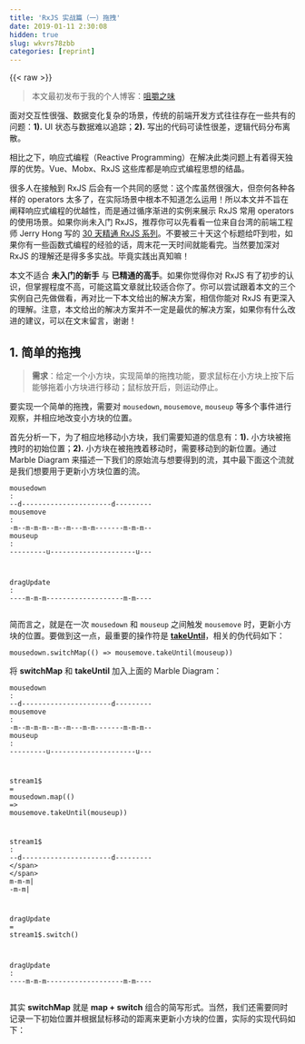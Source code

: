 ```yaml
---
title: 'RxJS 实战篇（一）拖拽' 
date: 2019-01-11 2:30:08
hidden: true
slug: wkvrs78zbb
categories: [reprint]
---
```


{{< raw >}}

                    
<blockquote><p>本文最初发布于我的个人博客：<a href="http://jerryzou.com/posts/vscode-debug-guide/" rel="nofollow noreferrer" target="_blank">咀嚼之味</a></p></blockquote>
<p>面对交互性很强、数据变化复杂的场景，传统的前端开发方式往往存在一些共有的问题：<strong>1).</strong> UI 状态与数据难以追踪；<strong>2).</strong> 写出的代码可读性很差，逻辑代码分布离散。</p>
<p>相比之下，响应式编程（Reactive Programming）在解决此类问题上有着得天独厚的优势。Vue、Mobx、RxJS 这些库都是响应式编程思想的结晶。</p>
<p>很多人在接触到 RxJS 后会有一个共同的感觉：这个库虽然很强大，但奈何各种各样的 operators 太多了，在实际场景中根本不知道怎么运用！所以本文并不旨在阐释响应式编程的优越性，而是通过循序渐进的实例来展示 RxJS 常用 operators 的使用场景。如果你尚未入门 RxJS，推荐你可以先看看一位来自台湾的前端工程师 Jerry Hong 写的 <a href="http://ithelp.ithome.com.tw/articles/10186103" rel="nofollow noreferrer" target="_blank">30 天精通 RxJS 系列</a>。不要被三十天这个标题给吓到啦，如果你有一些函数式编程的经验的话，周末花一天时间就能看完。当然要加深对 RxJS 的理解还是得多多实战。毕竟实践出真知嘛！</p>
<p>本文不适合 <strong>未入门的新手</strong> 与 <strong>已精通的高手</strong>。如果你觉得你对 RxJS 有了初步的认识，但掌握程度不高，可能这篇文章就比较适合你了。你可以尝试跟着本文的三个实例自己先做做看，再对比一下本文给出的解决方案，相信你能对 RxJS 有更深入的理解。注意，本文给出的解决方案并不一定是最优的解决方案，如果你有什么改进的建议，可以在文末留言，谢谢！</p>
<h2 id="articleHeader0">1. 简单的拖拽</h2>
<blockquote><p><strong>需求</strong>：给定一个小方块，实现简单的拖拽功能，要求鼠标在小方块上按下后能够拖着小方块进行移动；鼠标放开后，则运动停止。</p></blockquote>
<p>要实现一个简单的拖拽，需要对 <code>mousedown</code>, <code>mousemove</code>, <code>mouseup</code> 等多个事件进行观察，并相应地改变小方块的位置。</p>
<p>首先分析一下，为了相应地移动小方块，我们需要知道的信息有：<strong>1).</strong> 小方块被拖拽时的初始位置；<strong>2).</strong> 小方块在被拖拽着移动时，需要移动到的新位置。通过 Marble Diagram 来描述一下我们的原始流与想要得到的流，其中最下面这个流就是我们想要用于更新小方块位置的流。</p>
<div class="widget-codetool" style="display:none;">
      <div class="widget-codetool--inner">
      <span class="selectCode code-tool" data-toggle="tooltip" data-placement="top" title="" data-original-title="全选"></span>
      <span type="button" class="copyCode code-tool" data-toggle="tooltip" data-placement="top" data-clipboard-text="mousedown   : --d----------------------d---------
mousemove   : -m--m-m-m--m--m---m-m-------m-m-m--
mouseup     : ---------u---------------------u---

dragUpdate  : ----m-m-m-------------------m-m----" title="" data-original-title="复制"></span>
      <span type="button" class="saveToNote code-tool" data-toggle="tooltip" data-placement="top" title="" data-original-title="放进笔记"></span>
      </div>
      </div><pre class="hljs brainfuck"><code><span class="hljs-comment">mousedown</span>   <span class="hljs-comment">:</span> <span class="hljs-literal">-</span><span class="hljs-literal">-</span><span class="hljs-comment">d</span><span class="hljs-literal">-</span><span class="hljs-literal">-</span><span class="hljs-literal">-</span><span class="hljs-literal">-</span><span class="hljs-literal">-</span><span class="hljs-literal">-</span><span class="hljs-literal">-</span><span class="hljs-literal">-</span><span class="hljs-literal">-</span><span class="hljs-literal">-</span><span class="hljs-literal">-</span><span class="hljs-literal">-</span><span class="hljs-literal">-</span><span class="hljs-literal">-</span><span class="hljs-literal">-</span><span class="hljs-literal">-</span><span class="hljs-literal">-</span><span class="hljs-literal">-</span><span class="hljs-literal">-</span><span class="hljs-literal">-</span><span class="hljs-literal">-</span><span class="hljs-literal">-</span><span class="hljs-comment">d</span><span class="hljs-literal">-</span><span class="hljs-literal">-</span><span class="hljs-literal">-</span><span class="hljs-literal">-</span><span class="hljs-literal">-</span><span class="hljs-literal">-</span><span class="hljs-literal">-</span><span class="hljs-literal">-</span><span class="hljs-literal">-</span>
<span class="hljs-comment">mousemove</span>   <span class="hljs-comment">:</span> <span class="hljs-literal">-</span><span class="hljs-comment">m</span><span class="hljs-literal">-</span><span class="hljs-literal">-</span><span class="hljs-comment">m</span><span class="hljs-literal">-</span><span class="hljs-comment">m</span><span class="hljs-literal">-</span><span class="hljs-comment">m</span><span class="hljs-literal">-</span><span class="hljs-literal">-</span><span class="hljs-comment">m</span><span class="hljs-literal">-</span><span class="hljs-literal">-</span><span class="hljs-comment">m</span><span class="hljs-literal">-</span><span class="hljs-literal">-</span><span class="hljs-literal">-</span><span class="hljs-comment">m</span><span class="hljs-literal">-</span><span class="hljs-comment">m</span><span class="hljs-literal">-</span><span class="hljs-literal">-</span><span class="hljs-literal">-</span><span class="hljs-literal">-</span><span class="hljs-literal">-</span><span class="hljs-literal">-</span><span class="hljs-literal">-</span><span class="hljs-comment">m</span><span class="hljs-literal">-</span><span class="hljs-comment">m</span><span class="hljs-literal">-</span><span class="hljs-comment">m</span><span class="hljs-literal">-</span><span class="hljs-literal">-</span>
<span class="hljs-comment">mouseup</span>     <span class="hljs-comment">:</span> <span class="hljs-literal">-</span><span class="hljs-literal">-</span><span class="hljs-literal">-</span><span class="hljs-literal">-</span><span class="hljs-literal">-</span><span class="hljs-literal">-</span><span class="hljs-literal">-</span><span class="hljs-literal">-</span><span class="hljs-literal">-</span><span class="hljs-comment">u</span><span class="hljs-literal">-</span><span class="hljs-literal">-</span><span class="hljs-literal">-</span><span class="hljs-literal">-</span><span class="hljs-literal">-</span><span class="hljs-literal">-</span><span class="hljs-literal">-</span><span class="hljs-literal">-</span><span class="hljs-literal">-</span><span class="hljs-literal">-</span><span class="hljs-literal">-</span><span class="hljs-literal">-</span><span class="hljs-literal">-</span><span class="hljs-literal">-</span><span class="hljs-literal">-</span><span class="hljs-literal">-</span><span class="hljs-literal">-</span><span class="hljs-literal">-</span><span class="hljs-literal">-</span><span class="hljs-literal">-</span><span class="hljs-literal">-</span><span class="hljs-comment">u</span><span class="hljs-literal">-</span><span class="hljs-literal">-</span><span class="hljs-literal">-</span>

<span class="hljs-comment">dragUpdate</span>  <span class="hljs-comment">:</span> <span class="hljs-literal">-</span><span class="hljs-literal">-</span><span class="hljs-literal">-</span><span class="hljs-literal">-</span><span class="hljs-comment">m</span><span class="hljs-literal">-</span><span class="hljs-comment">m</span><span class="hljs-literal">-</span><span class="hljs-comment">m</span><span class="hljs-literal">-</span><span class="hljs-literal">-</span><span class="hljs-literal">-</span><span class="hljs-literal">-</span><span class="hljs-literal">-</span><span class="hljs-literal">-</span><span class="hljs-literal">-</span><span class="hljs-literal">-</span><span class="hljs-literal">-</span><span class="hljs-literal">-</span><span class="hljs-literal">-</span><span class="hljs-literal">-</span><span class="hljs-literal">-</span><span class="hljs-literal">-</span><span class="hljs-literal">-</span><span class="hljs-literal">-</span><span class="hljs-literal">-</span><span class="hljs-literal">-</span><span class="hljs-literal">-</span><span class="hljs-comment">m</span><span class="hljs-literal">-</span><span class="hljs-comment">m</span><span class="hljs-literal">-</span><span class="hljs-literal">-</span><span class="hljs-literal">-</span><span class="hljs-literal">-</span></code></pre>
<p>简而言之，就是在一次 <code>mousedown</code> 和 <code>mouseup</code> 之间触发 <code>mousemove</code> 时，更新小方块的位置。要做到这一点，最重要的操作符是 <a href="http://reactivex.io/rxjs/class/es6/Observable.js~Observable.html#instance-method-takeUntil" rel="nofollow noreferrer" target="_blank"><strong>takeUntil</strong></a>，相关的伪代码如下：</p>
<div class="widget-codetool" style="display:none;">
      <div class="widget-codetool--inner">
      <span class="selectCode code-tool" data-toggle="tooltip" data-placement="top" title="" data-original-title="全选"></span>
      <span type="button" class="copyCode code-tool" data-toggle="tooltip" data-placement="top" data-clipboard-text="mousedown.switchMap(() => mousemove.takeUntil(mouseup))" title="" data-original-title="复制"></span>
      <span type="button" class="saveToNote code-tool" data-toggle="tooltip" data-placement="top" title="" data-original-title="放进笔记"></span>
      </div>
      </div><pre class="javascript hljs"><code class="javascript" style="word-break: break-word; white-space: initial;">mousedown.switchMap(<span class="hljs-function"><span class="hljs-params">()</span> =&gt;</span> mousemove.takeUntil(mouseup))</code></pre>
<p>将 <strong>switchMap</strong> 和 <strong>takeUntil</strong> 加入上面的 Marble Diagram：</p>
<div class="widget-codetool" style="display:none;">
      <div class="widget-codetool--inner">
      <span class="selectCode code-tool" data-toggle="tooltip" data-placement="top" title="" data-original-title="全选"></span>
      <span type="button" class="copyCode code-tool" data-toggle="tooltip" data-placement="top" data-clipboard-text="mousedown  : --d----------------------d---------
mousemove  : -m--m-m-m--m--m---m-m-------m-m-m--
mouseup    : ---------u---------------------u---
     
   stream1$ = mousedown.map(() => mousemove.takeUntil(mouseup))

stream1$   : --d----------------------d---------
                \                      \
                 m-m-m|                 -m-m|
   
   dragUpdate = stream1$.switch()

dragUpdate : ----m-m-m-------------------m-m----" title="" data-original-title="复制"></span>
      <span type="button" class="saveToNote code-tool" data-toggle="tooltip" data-placement="top" title="" data-original-title="放进笔记"></span>
      </div>
      </div><pre class="hljs brainfuck"><code><span class="hljs-comment">mousedown</span>  <span class="hljs-comment">:</span> <span class="hljs-literal">-</span><span class="hljs-literal">-</span><span class="hljs-comment">d</span><span class="hljs-literal">-</span><span class="hljs-literal">-</span><span class="hljs-literal">-</span><span class="hljs-literal">-</span><span class="hljs-literal">-</span><span class="hljs-literal">-</span><span class="hljs-literal">-</span><span class="hljs-literal">-</span><span class="hljs-literal">-</span><span class="hljs-literal">-</span><span class="hljs-literal">-</span><span class="hljs-literal">-</span><span class="hljs-literal">-</span><span class="hljs-literal">-</span><span class="hljs-literal">-</span><span class="hljs-literal">-</span><span class="hljs-literal">-</span><span class="hljs-literal">-</span><span class="hljs-literal">-</span><span class="hljs-literal">-</span><span class="hljs-literal">-</span><span class="hljs-literal">-</span><span class="hljs-comment">d</span><span class="hljs-literal">-</span><span class="hljs-literal">-</span><span class="hljs-literal">-</span><span class="hljs-literal">-</span><span class="hljs-literal">-</span><span class="hljs-literal">-</span><span class="hljs-literal">-</span><span class="hljs-literal">-</span><span class="hljs-literal">-</span>
<span class="hljs-comment">mousemove</span>  <span class="hljs-comment">:</span> <span class="hljs-literal">-</span><span class="hljs-comment">m</span><span class="hljs-literal">-</span><span class="hljs-literal">-</span><span class="hljs-comment">m</span><span class="hljs-literal">-</span><span class="hljs-comment">m</span><span class="hljs-literal">-</span><span class="hljs-comment">m</span><span class="hljs-literal">-</span><span class="hljs-literal">-</span><span class="hljs-comment">m</span><span class="hljs-literal">-</span><span class="hljs-literal">-</span><span class="hljs-comment">m</span><span class="hljs-literal">-</span><span class="hljs-literal">-</span><span class="hljs-literal">-</span><span class="hljs-comment">m</span><span class="hljs-literal">-</span><span class="hljs-comment">m</span><span class="hljs-literal">-</span><span class="hljs-literal">-</span><span class="hljs-literal">-</span><span class="hljs-literal">-</span><span class="hljs-literal">-</span><span class="hljs-literal">-</span><span class="hljs-literal">-</span><span class="hljs-comment">m</span><span class="hljs-literal">-</span><span class="hljs-comment">m</span><span class="hljs-literal">-</span><span class="hljs-comment">m</span><span class="hljs-literal">-</span><span class="hljs-literal">-</span>
<span class="hljs-comment">mouseup</span>    <span class="hljs-comment">:</span> <span class="hljs-literal">-</span><span class="hljs-literal">-</span><span class="hljs-literal">-</span><span class="hljs-literal">-</span><span class="hljs-literal">-</span><span class="hljs-literal">-</span><span class="hljs-literal">-</span><span class="hljs-literal">-</span><span class="hljs-literal">-</span><span class="hljs-comment">u</span><span class="hljs-literal">-</span><span class="hljs-literal">-</span><span class="hljs-literal">-</span><span class="hljs-literal">-</span><span class="hljs-literal">-</span><span class="hljs-literal">-</span><span class="hljs-literal">-</span><span class="hljs-literal">-</span><span class="hljs-literal">-</span><span class="hljs-literal">-</span><span class="hljs-literal">-</span><span class="hljs-literal">-</span><span class="hljs-literal">-</span><span class="hljs-literal">-</span><span class="hljs-literal">-</span><span class="hljs-literal">-</span><span class="hljs-literal">-</span><span class="hljs-literal">-</span><span class="hljs-literal">-</span><span class="hljs-literal">-</span><span class="hljs-literal">-</span><span class="hljs-comment">u</span><span class="hljs-literal">-</span><span class="hljs-literal">-</span><span class="hljs-literal">-</span>
     
   <span class="hljs-comment">stream1$</span> <span class="hljs-comment">=</span> <span class="hljs-comment">mousedown</span><span class="hljs-string">.</span><span class="hljs-comment">map(()</span> <span class="hljs-comment">=</span>&gt; <span class="hljs-comment">mousemove</span><span class="hljs-string">.</span><span class="hljs-comment">takeUntil(mouseup))</span>

<span class="hljs-comment">stream1$</span>   <span class="hljs-comment">:</span> <span class="hljs-literal">-</span><span class="hljs-literal">-</span><span class="hljs-comment">d</span><span class="hljs-literal">-</span><span class="hljs-literal">-</span><span class="hljs-literal">-</span><span class="hljs-literal">-</span><span class="hljs-literal">-</span><span class="hljs-literal">-</span><span class="hljs-literal">-</span><span class="hljs-literal">-</span><span class="hljs-literal">-</span><span class="hljs-literal">-</span><span class="hljs-literal">-</span><span class="hljs-literal">-</span><span class="hljs-literal">-</span><span class="hljs-literal">-</span><span class="hljs-literal">-</span><span class="hljs-literal">-</span><span class="hljs-literal">-</span><span class="hljs-literal">-</span><span class="hljs-literal">-</span><span class="hljs-literal">-</span><span class="hljs-literal">-</span><span class="hljs-literal">-</span><span class="hljs-comment">d</span><span class="hljs-literal">-</span><span class="hljs-literal">-</span><span class="hljs-literal">-</span><span class="hljs-literal">-</span><span class="hljs-literal">-</span><span class="hljs-literal">-</span><span class="hljs-literal">-</span><span class="hljs-literal">-</span><span class="hljs-literal">-</span>
                <span class="hljs-comment">\</span>                      <span class="hljs-comment">\</span>
                 <span class="hljs-comment">m</span><span class="hljs-literal">-</span><span class="hljs-comment">m</span><span class="hljs-literal">-</span><span class="hljs-comment">m|</span>                 <span class="hljs-literal">-</span><span class="hljs-comment">m</span><span class="hljs-literal">-</span><span class="hljs-comment">m|</span>
   
   <span class="hljs-comment">dragUpdate</span> <span class="hljs-comment">=</span> <span class="hljs-comment">stream1$</span><span class="hljs-string">.</span><span class="hljs-comment">switch()</span>

<span class="hljs-comment">dragUpdate</span> <span class="hljs-comment">:</span> <span class="hljs-literal">-</span><span class="hljs-literal">-</span><span class="hljs-literal">-</span><span class="hljs-literal">-</span><span class="hljs-comment">m</span><span class="hljs-literal">-</span><span class="hljs-comment">m</span><span class="hljs-literal">-</span><span class="hljs-comment">m</span><span class="hljs-literal">-</span><span class="hljs-literal">-</span><span class="hljs-literal">-</span><span class="hljs-literal">-</span><span class="hljs-literal">-</span><span class="hljs-literal">-</span><span class="hljs-literal">-</span><span class="hljs-literal">-</span><span class="hljs-literal">-</span><span class="hljs-literal">-</span><span class="hljs-literal">-</span><span class="hljs-literal">-</span><span class="hljs-literal">-</span><span class="hljs-literal">-</span><span class="hljs-literal">-</span><span class="hljs-literal">-</span><span class="hljs-literal">-</span><span class="hljs-literal">-</span><span class="hljs-literal">-</span><span class="hljs-comment">m</span><span class="hljs-literal">-</span><span class="hljs-comment">m</span><span class="hljs-literal">-</span><span class="hljs-literal">-</span><span class="hljs-literal">-</span><span class="hljs-literal">-</span></code></pre>
<p>其实 <strong>switchMap</strong> 就是 <strong>map + switch</strong> 组合的简写形式。当然，我们还需要同时记录一下初始位置并根据鼠标移动的距离来更新小方块的位置，实际的实现代码如下：</p>
<div class="widget-codetool" style="display:none;">
      <div class="widget-codetool--inner">
      <span class="selectCode code-tool" data-toggle="tooltip" data-placement="top" title="" data-original-title="全选"></span>
      <span type="button" class="copyCode code-tool" data-toggle="tooltip" data-placement="top" data-clipboard-text="const box = document.getElementById('box')
const mouseDown$ = Rx.Observable.fromEvent(box, 'mousedown')
const mouseMove$ = Rx.Observable.fromEvent(document, 'mousemove')
const mouseUp$ = Rx.Observable.fromEvent(document, 'mouseup')

mouseDown$.map((event) => ({
  pos: getTranslate(box),
  event,
}))
.switchMap((initialState) => {
  const initialPos = initialState.pos
  const { clientX, clientY } = initialState.event
  return mouseMove$.map((moveEvent) => ({
    x: moveEvent.clientX - clientX + initialPos.x,
    y: moveEvent.clientY - clientY + initialPos.y,
  }))
  .takeUntil(mouseUp$)
})
.subscribe((pos) => {
  setTranslate(box, pos)
})" title="" data-original-title="复制"></span>
      <span type="button" class="saveToNote code-tool" data-toggle="tooltip" data-placement="top" title="" data-original-title="放进笔记"></span>
      </div>
      </div><pre class="javascript hljs"><code class="javascript"><span class="hljs-keyword">const</span> box = <span class="hljs-built_in">document</span>.getElementById(<span class="hljs-string">'box'</span>)
<span class="hljs-keyword">const</span> mouseDown$ = Rx.Observable.fromEvent(box, <span class="hljs-string">'mousedown'</span>)
<span class="hljs-keyword">const</span> mouseMove$ = Rx.Observable.fromEvent(<span class="hljs-built_in">document</span>, <span class="hljs-string">'mousemove'</span>)
<span class="hljs-keyword">const</span> mouseUp$ = Rx.Observable.fromEvent(<span class="hljs-built_in">document</span>, <span class="hljs-string">'mouseup'</span>)

mouseDown$.map(<span class="hljs-function">(<span class="hljs-params">event</span>) =&gt;</span> ({
  <span class="hljs-attr">pos</span>: getTranslate(box),
  event,
}))
.switchMap(<span class="hljs-function">(<span class="hljs-params">initialState</span>) =&gt;</span> {
  <span class="hljs-keyword">const</span> initialPos = initialState.pos
  <span class="hljs-keyword">const</span> { clientX, clientY } = initialState.event
  <span class="hljs-keyword">return</span> mouseMove$.map(<span class="hljs-function">(<span class="hljs-params">moveEvent</span>) =&gt;</span> ({
    <span class="hljs-attr">x</span>: moveEvent.clientX - clientX + initialPos.x,
    <span class="hljs-attr">y</span>: moveEvent.clientY - clientY + initialPos.y,
  }))
  .takeUntil(mouseUp$)
})
.subscribe(<span class="hljs-function">(<span class="hljs-params">pos</span>) =&gt;</span> {
  setTranslate(box, pos)
})</code></pre>
<p>其中，<code>getTranslate</code> 和 <code>setTranslate</code> 主要作用就是获取和更新小方块的位置。具体实现可以参见 <a href="https://codepen.io/jerryzou/pen/XgppaN" rel="nofollow noreferrer" target="_blank">Codepen</a><button class="btn btn-xs btn-default ml10 preview" data-url="jerryzou/pen/XgppaN" data-typeid="3">点击预览</button></p>
<h2 id="articleHeader1">2. 添加初始延迟</h2>
<blockquote><p><strong>需求</strong>：在拖拽的实际应用中，有时会希望有个初始延迟。就像手机屏幕上的诸多 App 图标，在你想要拖拽它们进行排序时，通常需要按住图标一小段时间，比如 <strong>200ms</strong>（如下图所示），这时该如何操作呢？</p></blockquote>
<p><span class="img-wrap"><img data-src="/img/bVPFMT?w=187&amp;h=333" src="https://static.alili.tech/img/bVPFMT?w=187&amp;h=333" alt="iPhone-drag" title="iPhone-drag" style="cursor: pointer; display: inline;"></span></p>
<p>为了演示方便，这里我们先定义一个简单的动画，当用户鼠标按下超过一定时间后，播放一个闪烁动画：</p>
<div class="widget-codetool" style="display:none;">
      <div class="widget-codetool--inner">
      <span class="selectCode code-tool" data-toggle="tooltip" data-placement="top" title="" data-original-title="全选"></span>
      <span type="button" class="copyCode code-tool" data-toggle="tooltip" data-placement="top" data-clipboard-text=".blink {
  animation: 0.4s linear blinking;
}

@keyframes blinking {
  0% { opacity: 1; }
  50% { opacity: 0; }
  100% { opacity: 1; }
}" title="" data-original-title="复制"></span>
      <span type="button" class="saveToNote code-tool" data-toggle="tooltip" data-placement="top" title="" data-original-title="放进笔记"></span>
      </div>
      </div><pre class="css hljs"><code class="css"><span class="hljs-selector-class">.blink</span> {
  <span class="hljs-attribute">animation</span>: <span class="hljs-number">0.4s</span> linear blinking;
}

@<span class="hljs-keyword">keyframes</span> blinking {
  0% { <span class="hljs-attribute">opacity</span>: <span class="hljs-number">1</span>; }
  50% { <span class="hljs-attribute">opacity</span>: <span class="hljs-number">0</span>; }
  100% { <span class="hljs-attribute">opacity</span>: <span class="hljs-number">1</span>; }
}</code></pre>
<p>此处我们只做一个简单的实现：在用户鼠标按下时间超过 200ms 且在这 200ms 的时间内没有发生鼠标移动时，认为拖拽开始。伪代码如下：</p>
<div class="widget-codetool" style="display:none;">
      <div class="widget-codetool--inner">
      <span class="selectCode code-tool" data-toggle="tooltip" data-placement="top" title="" data-original-title="全选"></span>
      <span type="button" class="copyCode code-tool" data-toggle="tooltip" data-placement="top" data-clipboard-text="mousedown.switchMap(() => $$.delay(200).takeUntil(mousemove))" title="" data-original-title="复制"></span>
      <span type="button" class="saveToNote code-tool" data-toggle="tooltip" data-placement="top" title="" data-original-title="放进笔记"></span>
      </div>
      </div><pre class="javascript hljs"><code class="javascript" style="word-break: break-word; white-space: initial;">mousedown.switchMap(<span class="hljs-function"><span class="hljs-params">()</span> =&gt;</span> $$.delay(<span class="hljs-number">200</span>).takeUntil(mousemove))</code></pre>
<p>其中，上面的 <code>$$</code> 指的是一个新创建的流。为了得到更直观的理解，使用多个 Marble Diagram 来分段理解之前的伪代码：</p>
<div class="widget-codetool" style="display:none;">
      <div class="widget-codetool--inner">
      <span class="selectCode code-tool" data-toggle="tooltip" data-placement="top" title="" data-original-title="全选"></span>
      <span type="button" class="copyCode code-tool" data-toggle="tooltip" data-placement="top" data-clipboard-text="mousedown   : --d----------------------d---------
mousemove   : -m---m----m--------m-------------m-

   stream1$ = mousedown.map(() => $$.delay(200).takeUntil(mousemove))

stream1$    : --d----------------------d---------
                 \                      \
                  -|                     ----s|

   dragStart = mousedown.switchMap(() => $$.delay(200).takeUntil(mousemove))

dragStart   : -------------------------------s----" title="" data-original-title="复制"></span>
      <span type="button" class="saveToNote code-tool" data-toggle="tooltip" data-placement="top" title="" data-original-title="放进笔记"></span>
      </div>
      </div><pre class="hljs brainfuck"><code><span class="hljs-comment">mousedown</span>   <span class="hljs-comment">:</span> <span class="hljs-literal">-</span><span class="hljs-literal">-</span><span class="hljs-comment">d</span><span class="hljs-literal">-</span><span class="hljs-literal">-</span><span class="hljs-literal">-</span><span class="hljs-literal">-</span><span class="hljs-literal">-</span><span class="hljs-literal">-</span><span class="hljs-literal">-</span><span class="hljs-literal">-</span><span class="hljs-literal">-</span><span class="hljs-literal">-</span><span class="hljs-literal">-</span><span class="hljs-literal">-</span><span class="hljs-literal">-</span><span class="hljs-literal">-</span><span class="hljs-literal">-</span><span class="hljs-literal">-</span><span class="hljs-literal">-</span><span class="hljs-literal">-</span><span class="hljs-literal">-</span><span class="hljs-literal">-</span><span class="hljs-literal">-</span><span class="hljs-literal">-</span><span class="hljs-comment">d</span><span class="hljs-literal">-</span><span class="hljs-literal">-</span><span class="hljs-literal">-</span><span class="hljs-literal">-</span><span class="hljs-literal">-</span><span class="hljs-literal">-</span><span class="hljs-literal">-</span><span class="hljs-literal">-</span><span class="hljs-literal">-</span>
<span class="hljs-comment">mousemove</span>   <span class="hljs-comment">:</span> <span class="hljs-literal">-</span><span class="hljs-comment">m</span><span class="hljs-literal">-</span><span class="hljs-literal">-</span><span class="hljs-literal">-</span><span class="hljs-comment">m</span><span class="hljs-literal">-</span><span class="hljs-literal">-</span><span class="hljs-literal">-</span><span class="hljs-literal">-</span><span class="hljs-comment">m</span><span class="hljs-literal">-</span><span class="hljs-literal">-</span><span class="hljs-literal">-</span><span class="hljs-literal">-</span><span class="hljs-literal">-</span><span class="hljs-literal">-</span><span class="hljs-literal">-</span><span class="hljs-literal">-</span><span class="hljs-comment">m</span><span class="hljs-literal">-</span><span class="hljs-literal">-</span><span class="hljs-literal">-</span><span class="hljs-literal">-</span><span class="hljs-literal">-</span><span class="hljs-literal">-</span><span class="hljs-literal">-</span><span class="hljs-literal">-</span><span class="hljs-literal">-</span><span class="hljs-literal">-</span><span class="hljs-literal">-</span><span class="hljs-literal">-</span><span class="hljs-literal">-</span><span class="hljs-comment">m</span><span class="hljs-literal">-</span>

   <span class="hljs-comment">stream1$</span> <span class="hljs-comment">=</span> <span class="hljs-comment">mousedown</span><span class="hljs-string">.</span><span class="hljs-comment">map(()</span> <span class="hljs-comment">=</span>&gt; <span class="hljs-comment">$$</span><span class="hljs-string">.</span><span class="hljs-comment">delay(200)</span><span class="hljs-string">.</span><span class="hljs-comment">takeUntil(mousemove))</span>

<span class="hljs-comment">stream1$</span>    <span class="hljs-comment">:</span> <span class="hljs-literal">-</span><span class="hljs-literal">-</span><span class="hljs-comment">d</span><span class="hljs-literal">-</span><span class="hljs-literal">-</span><span class="hljs-literal">-</span><span class="hljs-literal">-</span><span class="hljs-literal">-</span><span class="hljs-literal">-</span><span class="hljs-literal">-</span><span class="hljs-literal">-</span><span class="hljs-literal">-</span><span class="hljs-literal">-</span><span class="hljs-literal">-</span><span class="hljs-literal">-</span><span class="hljs-literal">-</span><span class="hljs-literal">-</span><span class="hljs-literal">-</span><span class="hljs-literal">-</span><span class="hljs-literal">-</span><span class="hljs-literal">-</span><span class="hljs-literal">-</span><span class="hljs-literal">-</span><span class="hljs-literal">-</span><span class="hljs-literal">-</span><span class="hljs-comment">d</span><span class="hljs-literal">-</span><span class="hljs-literal">-</span><span class="hljs-literal">-</span><span class="hljs-literal">-</span><span class="hljs-literal">-</span><span class="hljs-literal">-</span><span class="hljs-literal">-</span><span class="hljs-literal">-</span><span class="hljs-literal">-</span>
                 <span class="hljs-comment">\</span>                      <span class="hljs-comment">\</span>
                  <span class="hljs-literal">-</span><span class="hljs-comment">|</span>                     <span class="hljs-literal">-</span><span class="hljs-literal">-</span><span class="hljs-literal">-</span><span class="hljs-literal">-</span><span class="hljs-comment">s|</span>

   <span class="hljs-comment">dragStart</span> <span class="hljs-comment">=</span> <span class="hljs-comment">mousedown</span><span class="hljs-string">.</span><span class="hljs-comment">switchMap(()</span> <span class="hljs-comment">=</span>&gt; <span class="hljs-comment">$$</span><span class="hljs-string">.</span><span class="hljs-comment">delay(200)</span><span class="hljs-string">.</span><span class="hljs-comment">takeUntil(mousemove))</span>

<span class="hljs-comment">dragStart</span>   <span class="hljs-comment">:</span> <span class="hljs-literal">-</span><span class="hljs-literal">-</span><span class="hljs-literal">-</span><span class="hljs-literal">-</span><span class="hljs-literal">-</span><span class="hljs-literal">-</span><span class="hljs-literal">-</span><span class="hljs-literal">-</span><span class="hljs-literal">-</span><span class="hljs-literal">-</span><span class="hljs-literal">-</span><span class="hljs-literal">-</span><span class="hljs-literal">-</span><span class="hljs-literal">-</span><span class="hljs-literal">-</span><span class="hljs-literal">-</span><span class="hljs-literal">-</span><span class="hljs-literal">-</span><span class="hljs-literal">-</span><span class="hljs-literal">-</span><span class="hljs-literal">-</span><span class="hljs-literal">-</span><span class="hljs-literal">-</span><span class="hljs-literal">-</span><span class="hljs-literal">-</span><span class="hljs-literal">-</span><span class="hljs-literal">-</span><span class="hljs-literal">-</span><span class="hljs-literal">-</span><span class="hljs-literal">-</span><span class="hljs-literal">-</span><span class="hljs-comment">s</span><span class="hljs-literal">-</span><span class="hljs-literal">-</span><span class="hljs-literal">-</span><span class="hljs-literal">-</span></code></pre>
<p>在第一次鼠标按下的 200ms 内，触发了 <code>mousemove</code> 事件，所以第一次 <code>mousedown</code> 并没有触发一次 <strong>dragStart</strong>，而在第二次鼠标按下的 200ms 内，并没有触发 <code>mousemove</code> 事件，所以最后就引起了一次 <strong>dragStart</strong>。</p>
<p>结合之前的简单拖拽的实现，代码如下：</p>
<div class="widget-codetool" style="display:none;">
      <div class="widget-codetool--inner">
      <span class="selectCode code-tool" data-toggle="tooltip" data-placement="top" title="" data-original-title="全选"></span>
      <span type="button" class="copyCode code-tool" data-toggle="tooltip" data-placement="top" data-clipboard-text="mouseDown$.switchMap((event) => {
  return Rx.Observable.of({
    pos: getTranslate(box),
    event,
  })
  .delay(200)
  .takeUntil(mouseMove$)
})
.switchMap((initialState) => {
  const initialPos = initialState.pos
  const { clientX, clientY } = initialState.event
  box.classList.add('blink')
  return mouseMove$.map((moveEvent) => ({
    x: moveEvent.clientX - clientX + initialPos.x,
    y: moveEvent.clientY - clientY + initialPos.y,
  }))
  .takeUntil(mouseUp$.do(() => box.classList.remove('blink')))
})
.subscribe((pos) => {
  setTranslate(box, pos)
})" title="" data-original-title="复制"></span>
      <span type="button" class="saveToNote code-tool" data-toggle="tooltip" data-placement="top" title="" data-original-title="放进笔记"></span>
      </div>
      </div><pre class="javascript hljs"><code class="javascript">mouseDown$.switchMap(<span class="hljs-function">(<span class="hljs-params">event</span>) =&gt;</span> {
  <span class="hljs-keyword">return</span> Rx.Observable.of({
    <span class="hljs-attr">pos</span>: getTranslate(box),
    event,
  })
  .delay(<span class="hljs-number">200</span>)
  .takeUntil(mouseMove$)
})
.switchMap(<span class="hljs-function">(<span class="hljs-params">initialState</span>) =&gt;</span> {
  <span class="hljs-keyword">const</span> initialPos = initialState.pos
  <span class="hljs-keyword">const</span> { clientX, clientY } = initialState.event
  box.classList.add(<span class="hljs-string">'blink'</span>)
  <span class="hljs-keyword">return</span> mouseMove$.map(<span class="hljs-function">(<span class="hljs-params">moveEvent</span>) =&gt;</span> ({
    <span class="hljs-attr">x</span>: moveEvent.clientX - clientX + initialPos.x,
    <span class="hljs-attr">y</span>: moveEvent.clientY - clientY + initialPos.y,
  }))
  .takeUntil(mouseUp$.<span class="hljs-keyword">do</span>(<span class="hljs-function"><span class="hljs-params">()</span> =&gt;</span> box.classList.remove(<span class="hljs-string">'blink'</span>)))
})
.subscribe(<span class="hljs-function">(<span class="hljs-params">pos</span>) =&gt;</span> {
  setTranslate(box, pos)
})</code></pre>
<p>其中，多了两句操作 <code>#box</code> 的 classname 的代码，主要就是用于触发动画的。完整代码见 <a href="https://codepen.io/jerryzou/pen/bRgOdN?editors=0110" rel="nofollow noreferrer" target="_blank">Codepen</a><button class="btn btn-xs btn-default ml10 preview" data-url="jerryzou/pen/bRgOdN" data-typeid="3">点击预览</button></p>
<h2 id="articleHeader2">3. 拖拽接龙</h2>
<blockquote><p>需求：给定 n 个小方块，要求拖拽第一个小方块进行移动，后续的小方块能够以间隔 0.1s 的时间跟着之前的小方块进行延迟模仿运动。</p></blockquote>
<p>此例中，我们不再要求“初始延迟”，因此针对正在拖拽着的红色小方块，只要沿用第一个例子中的简单拖拽的方法，即可获取我们需要改变方块位置的事件流：</p>
<div class="widget-codetool" style="display:none;">
      <div class="widget-codetool--inner">
      <span class="selectCode code-tool" data-toggle="tooltip" data-placement="top" title="" data-original-title="全选"></span>
      <span type="button" class="copyCode code-tool" data-toggle="tooltip" data-placement="top" data-clipboard-text="mousedown.switchMap(() => mousemove.takeUntil(mouseup))" title="" data-original-title="复制"></span>
      <span type="button" class="saveToNote code-tool" data-toggle="tooltip" data-placement="top" title="" data-original-title="放进笔记"></span>
      </div>
      </div><pre class="javascript hljs"><code class="javascript" style="word-break: break-word; white-space: initial;">mousedown.switchMap(<span class="hljs-function"><span class="hljs-params">()</span> =&gt;</span> mousemove.takeUntil(mouseup))</code></pre>
<p>然而我们该如何依次修改多个方块的位置呢？首先，可以先构造一个流来按延迟时间依次取得我们想要改变的小方块：</p>
<div class="widget-codetool" style="display:none;">
      <div class="widget-codetool--inner">
      <span class="selectCode code-tool" data-toggle="tooltip" data-placement="top" title="" data-original-title="全选"></span>
      <span type="button" class="copyCode code-tool" data-toggle="tooltip" data-placement="top" data-clipboard-text="// 获取所有小方块，图示的例子中给出的是 7 个小方块
const boxes = document.getElementsByClassName('box')

// 使用 zip 操作符构造一个由 boxes 组成的流
const boxes$ = Rx.Observable.from([].slice.call(boxes, 0))
const delayBoxes$ = boxes$.zip(Rx.Observable.interval(100).startWith(0), (box) => box)" title="" data-original-title="复制"></span>
      <span type="button" class="saveToNote code-tool" data-toggle="tooltip" data-placement="top" title="" data-original-title="放进笔记"></span>
      </div>
      </div><pre class="javascript hljs"><code class="javascript"><span class="hljs-comment">// 获取所有小方块，图示的例子中给出的是 7 个小方块</span>
<span class="hljs-keyword">const</span> boxes = <span class="hljs-built_in">document</span>.getElementsByClassName(<span class="hljs-string">'box'</span>)

<span class="hljs-comment">// 使用 zip 操作符构造一个由 boxes 组成的流</span>
<span class="hljs-keyword">const</span> boxes$ = Rx.Observable.from([].slice.call(boxes, <span class="hljs-number">0</span>))
<span class="hljs-keyword">const</span> delayBoxes$ = boxes$.zip(Rx.Observable.interval(<span class="hljs-number">100</span>).startWith(<span class="hljs-number">0</span>), (box) =&gt; box)</code></pre>
<p>假定 7 个 boxes 在 Marble Diagram 中分别表示为 <code>a</code>, <code>b</code>, <code>c</code>, <code>d</code>, <code>e</code>, <code>f</code>, <code>g</code>：</p>
<div class="widget-codetool" style="display:none;">
      <div class="widget-codetool--inner">
      <span class="selectCode code-tool" data-toggle="tooltip" data-placement="top" title="" data-original-title="全选"></span>
      <span type="button" class="copyCode code-tool" data-toggle="tooltip" data-placement="top" data-clipboard-text="boxes$          : (abcdefg)|
interval(100)   : 0---0---1---2---3---4---5---6---7---8---

   delayBoxes$ = boxes$.zip(Rx.Observable.interval(100).startWith(0), (box) => box)

delayBoxes$     : a---b---c---d---e---f---g|" title="" data-original-title="复制"></span>
      <span type="button" class="saveToNote code-tool" data-toggle="tooltip" data-placement="top" title="" data-original-title="放进笔记"></span>
      </div>
      </div><pre class="hljs brainfuck"><code><span class="hljs-comment">boxes$</span>          <span class="hljs-comment">:</span> <span class="hljs-comment">(abcdefg)|</span>
<span class="hljs-comment">interval(100)</span>   <span class="hljs-comment">:</span> <span class="hljs-comment">0</span><span class="hljs-literal">-</span><span class="hljs-literal">-</span><span class="hljs-literal">-</span><span class="hljs-comment">0</span><span class="hljs-literal">-</span><span class="hljs-literal">-</span><span class="hljs-literal">-</span><span class="hljs-comment">1</span><span class="hljs-literal">-</span><span class="hljs-literal">-</span><span class="hljs-literal">-</span><span class="hljs-comment">2</span><span class="hljs-literal">-</span><span class="hljs-literal">-</span><span class="hljs-literal">-</span><span class="hljs-comment">3</span><span class="hljs-literal">-</span><span class="hljs-literal">-</span><span class="hljs-literal">-</span><span class="hljs-comment">4</span><span class="hljs-literal">-</span><span class="hljs-literal">-</span><span class="hljs-literal">-</span><span class="hljs-comment">5</span><span class="hljs-literal">-</span><span class="hljs-literal">-</span><span class="hljs-literal">-</span><span class="hljs-comment">6</span><span class="hljs-literal">-</span><span class="hljs-literal">-</span><span class="hljs-literal">-</span><span class="hljs-comment">7</span><span class="hljs-literal">-</span><span class="hljs-literal">-</span><span class="hljs-literal">-</span><span class="hljs-comment">8</span><span class="hljs-literal">-</span><span class="hljs-literal">-</span><span class="hljs-literal">-</span>

   <span class="hljs-comment">delayBoxes$</span> <span class="hljs-comment">=</span> <span class="hljs-comment">boxes$</span><span class="hljs-string">.</span><span class="hljs-comment">zip(Rx</span><span class="hljs-string">.</span><span class="hljs-comment">Observable</span><span class="hljs-string">.</span><span class="hljs-comment">interval(100)</span><span class="hljs-string">.</span><span class="hljs-comment">startWith(0)</span><span class="hljs-string">,</span> <span class="hljs-comment">(box)</span> <span class="hljs-comment">=</span>&gt; <span class="hljs-comment">box)</span>

<span class="hljs-comment">delayBoxes$</span>     <span class="hljs-comment">:</span> <span class="hljs-comment">a</span><span class="hljs-literal">-</span><span class="hljs-literal">-</span><span class="hljs-literal">-</span><span class="hljs-comment">b</span><span class="hljs-literal">-</span><span class="hljs-literal">-</span><span class="hljs-literal">-</span><span class="hljs-comment">c</span><span class="hljs-literal">-</span><span class="hljs-literal">-</span><span class="hljs-literal">-</span><span class="hljs-comment">d</span><span class="hljs-literal">-</span><span class="hljs-literal">-</span><span class="hljs-literal">-</span><span class="hljs-comment">e</span><span class="hljs-literal">-</span><span class="hljs-literal">-</span><span class="hljs-literal">-</span><span class="hljs-comment">f</span><span class="hljs-literal">-</span><span class="hljs-literal">-</span><span class="hljs-literal">-</span><span class="hljs-comment">g|</span></code></pre>
<p>只要将原本用于修改方块位置的 mousemove 事件流 mergeMap 到上面例子中的 delayBoxes$ 上，即可完成“拖拽接龙”。伪代码如下所示：</p>
<div class="widget-codetool" style="display:none;">
      <div class="widget-codetool--inner">
      <span class="selectCode code-tool" data-toggle="tooltip" data-placement="top" title="" data-original-title="全选"></span>
      <span type="button" class="copyCode code-tool" data-toggle="tooltip" data-placement="top" data-clipboard-text="mousedown.switchMap(() => mousemove.takeUntil(mouseup))
  .mergeMap(() => delayBoxes$.do(() => { /* 此处更新各个小方块的位置 */ }))" title="" data-original-title="复制"></span>
      <span type="button" class="saveToNote code-tool" data-toggle="tooltip" data-placement="top" title="" data-original-title="放进笔记"></span>
      </div>
      </div><pre class="javascript hljs"><code class="javascript">mousedown.switchMap(<span class="hljs-function"><span class="hljs-params">()</span> =&gt;</span> mousemove.takeUntil(mouseup))
  .mergeMap(<span class="hljs-function"><span class="hljs-params">()</span> =&gt;</span> delayBoxes$.<span class="hljs-keyword">do</span>(<span class="hljs-function"><span class="hljs-params">()</span> =&gt;</span> { <span class="hljs-comment">/* 此处更新各个小方块的位置 */</span> }))</code></pre>
<p>让我们继续着眼于 Marble Diagram：</p>
<div class="widget-codetool" style="display:none;">
      <div class="widget-codetool--inner">
      <span class="selectCode code-tool" data-toggle="tooltip" data-placement="top" title="" data-original-title="全选"></span>
      <span type="button" class="copyCode code-tool" data-toggle="tooltip" data-placement="top" data-clipboard-text="delayBoxes$     : ---a---b---c---d---e---f---g|
dragUpdate$     : -----m--------m----------m-------

   stream1$ = dragUpdate$.map(() => delayBoxes$)

stream1$        : -----m-------m----------m-------
                        \       \          \
                         \       \          a---b---c---d---e---f---g|
                          \       a---b---c---d---e---f---g|
                           a---b---c---d---e---f---g|

   result$ = dragUpdate$.mergeMap(() => delayBoxes$)

result$         : ---------a---b--ac--bd--cea-dfb-egc-f-d-g-e---f---g|" title="" data-original-title="复制"></span>
      <span type="button" class="saveToNote code-tool" data-toggle="tooltip" data-placement="top" title="" data-original-title="放进笔记"></span>
      </div>
      </div><pre class="hljs brainfuck"><code><span class="hljs-comment">delayBoxes$</span>     <span class="hljs-comment">:</span> <span class="hljs-literal">-</span><span class="hljs-literal">-</span><span class="hljs-literal">-</span><span class="hljs-comment">a</span><span class="hljs-literal">-</span><span class="hljs-literal">-</span><span class="hljs-literal">-</span><span class="hljs-comment">b</span><span class="hljs-literal">-</span><span class="hljs-literal">-</span><span class="hljs-literal">-</span><span class="hljs-comment">c</span><span class="hljs-literal">-</span><span class="hljs-literal">-</span><span class="hljs-literal">-</span><span class="hljs-comment">d</span><span class="hljs-literal">-</span><span class="hljs-literal">-</span><span class="hljs-literal">-</span><span class="hljs-comment">e</span><span class="hljs-literal">-</span><span class="hljs-literal">-</span><span class="hljs-literal">-</span><span class="hljs-comment">f</span><span class="hljs-literal">-</span><span class="hljs-literal">-</span><span class="hljs-literal">-</span><span class="hljs-comment">g|</span>
<span class="hljs-comment">dragUpdate$</span>     <span class="hljs-comment">:</span> <span class="hljs-literal">-</span><span class="hljs-literal">-</span><span class="hljs-literal">-</span><span class="hljs-literal">-</span><span class="hljs-literal">-</span><span class="hljs-comment">m</span><span class="hljs-literal">-</span><span class="hljs-literal">-</span><span class="hljs-literal">-</span><span class="hljs-literal">-</span><span class="hljs-literal">-</span><span class="hljs-literal">-</span><span class="hljs-literal">-</span><span class="hljs-literal">-</span><span class="hljs-comment">m</span><span class="hljs-literal">-</span><span class="hljs-literal">-</span><span class="hljs-literal">-</span><span class="hljs-literal">-</span><span class="hljs-literal">-</span><span class="hljs-literal">-</span><span class="hljs-literal">-</span><span class="hljs-literal">-</span><span class="hljs-literal">-</span><span class="hljs-literal">-</span><span class="hljs-comment">m</span><span class="hljs-literal">-</span><span class="hljs-literal">-</span><span class="hljs-literal">-</span><span class="hljs-literal">-</span><span class="hljs-literal">-</span><span class="hljs-literal">-</span><span class="hljs-literal">-</span>

   <span class="hljs-comment">stream1$</span> <span class="hljs-comment">=</span> <span class="hljs-comment">dragUpdate$</span><span class="hljs-string">.</span><span class="hljs-comment">map(()</span> <span class="hljs-comment">=</span>&gt; <span class="hljs-comment">delayBoxes$)</span>

<span class="hljs-comment">stream1$</span>        <span class="hljs-comment">:</span> <span class="hljs-literal">-</span><span class="hljs-literal">-</span><span class="hljs-literal">-</span><span class="hljs-literal">-</span><span class="hljs-literal">-</span><span class="hljs-comment">m</span><span class="hljs-literal">-</span><span class="hljs-literal">-</span><span class="hljs-literal">-</span><span class="hljs-literal">-</span><span class="hljs-literal">-</span><span class="hljs-literal">-</span><span class="hljs-literal">-</span><span class="hljs-comment">m</span><span class="hljs-literal">-</span><span class="hljs-literal">-</span><span class="hljs-literal">-</span><span class="hljs-literal">-</span><span class="hljs-literal">-</span><span class="hljs-literal">-</span><span class="hljs-literal">-</span><span class="hljs-literal">-</span><span class="hljs-literal">-</span><span class="hljs-literal">-</span><span class="hljs-comment">m</span><span class="hljs-literal">-</span><span class="hljs-literal">-</span><span class="hljs-literal">-</span><span class="hljs-literal">-</span><span class="hljs-literal">-</span><span class="hljs-literal">-</span><span class="hljs-literal">-</span>
                        <span class="hljs-comment">\</span>       <span class="hljs-comment">\</span>          <span class="hljs-comment">\</span>
                         <span class="hljs-comment">\</span>       <span class="hljs-comment">\</span>          <span class="hljs-comment">a</span><span class="hljs-literal">-</span><span class="hljs-literal">-</span><span class="hljs-literal">-</span><span class="hljs-comment">b</span><span class="hljs-literal">-</span><span class="hljs-literal">-</span><span class="hljs-literal">-</span><span class="hljs-comment">c</span><span class="hljs-literal">-</span><span class="hljs-literal">-</span><span class="hljs-literal">-</span><span class="hljs-comment">d</span><span class="hljs-literal">-</span><span class="hljs-literal">-</span><span class="hljs-literal">-</span><span class="hljs-comment">e</span><span class="hljs-literal">-</span><span class="hljs-literal">-</span><span class="hljs-literal">-</span><span class="hljs-comment">f</span><span class="hljs-literal">-</span><span class="hljs-literal">-</span><span class="hljs-literal">-</span><span class="hljs-comment">g|</span>
                          <span class="hljs-comment">\</span>       <span class="hljs-comment">a</span><span class="hljs-literal">-</span><span class="hljs-literal">-</span><span class="hljs-literal">-</span><span class="hljs-comment">b</span><span class="hljs-literal">-</span><span class="hljs-literal">-</span><span class="hljs-literal">-</span><span class="hljs-comment">c</span><span class="hljs-literal">-</span><span class="hljs-literal">-</span><span class="hljs-literal">-</span><span class="hljs-comment">d</span><span class="hljs-literal">-</span><span class="hljs-literal">-</span><span class="hljs-literal">-</span><span class="hljs-comment">e</span><span class="hljs-literal">-</span><span class="hljs-literal">-</span><span class="hljs-literal">-</span><span class="hljs-comment">f</span><span class="hljs-literal">-</span><span class="hljs-literal">-</span><span class="hljs-literal">-</span><span class="hljs-comment">g|</span>
                           <span class="hljs-comment">a</span><span class="hljs-literal">-</span><span class="hljs-literal">-</span><span class="hljs-literal">-</span><span class="hljs-comment">b</span><span class="hljs-literal">-</span><span class="hljs-literal">-</span><span class="hljs-literal">-</span><span class="hljs-comment">c</span><span class="hljs-literal">-</span><span class="hljs-literal">-</span><span class="hljs-literal">-</span><span class="hljs-comment">d</span><span class="hljs-literal">-</span><span class="hljs-literal">-</span><span class="hljs-literal">-</span><span class="hljs-comment">e</span><span class="hljs-literal">-</span><span class="hljs-literal">-</span><span class="hljs-literal">-</span><span class="hljs-comment">f</span><span class="hljs-literal">-</span><span class="hljs-literal">-</span><span class="hljs-literal">-</span><span class="hljs-comment">g|</span>

   <span class="hljs-comment">result$</span> <span class="hljs-comment">=</span> <span class="hljs-comment">dragUpdate$</span><span class="hljs-string">.</span><span class="hljs-comment">mergeMap(()</span> <span class="hljs-comment">=</span>&gt; <span class="hljs-comment">delayBoxes$)</span>

<span class="hljs-comment">result$</span>         <span class="hljs-comment">:</span> <span class="hljs-literal">-</span><span class="hljs-literal">-</span><span class="hljs-literal">-</span><span class="hljs-literal">-</span><span class="hljs-literal">-</span><span class="hljs-literal">-</span><span class="hljs-literal">-</span><span class="hljs-literal">-</span><span class="hljs-literal">-</span><span class="hljs-comment">a</span><span class="hljs-literal">-</span><span class="hljs-literal">-</span><span class="hljs-literal">-</span><span class="hljs-comment">b</span><span class="hljs-literal">-</span><span class="hljs-literal">-</span><span class="hljs-comment">ac</span><span class="hljs-literal">-</span><span class="hljs-literal">-</span><span class="hljs-comment">bd</span><span class="hljs-literal">-</span><span class="hljs-literal">-</span><span class="hljs-comment">cea</span><span class="hljs-literal">-</span><span class="hljs-comment">dfb</span><span class="hljs-literal">-</span><span class="hljs-comment">egc</span><span class="hljs-literal">-</span><span class="hljs-comment">f</span><span class="hljs-literal">-</span><span class="hljs-comment">d</span><span class="hljs-literal">-</span><span class="hljs-comment">g</span><span class="hljs-literal">-</span><span class="hljs-comment">e</span><span class="hljs-literal">-</span><span class="hljs-literal">-</span><span class="hljs-literal">-</span><span class="hljs-comment">f</span><span class="hljs-literal">-</span><span class="hljs-literal">-</span><span class="hljs-literal">-</span><span class="hljs-comment">g|</span></code></pre>
<p>正如上面 Marble Diagram 所示，我们可以借助流的力量从容地在合适的时机修改对应的小方块的位置。具体的实现代码如下所示：</p>
<div class="widget-codetool" style="display:none;">
      <div class="widget-codetool--inner">
      <span class="selectCode code-tool" data-toggle="tooltip" data-placement="top" title="" data-original-title="全选"></span>
      <span type="button" class="copyCode code-tool" data-toggle="tooltip" data-placement="top" data-clipboard-text="const headBox = document.getElementById('head')
const boxes = document.getElementsByClassName('box')
const mouseDown$ = Rx.Observable.fromEvent(headBox, 'mousedown')
const mouseMove$ = Rx.Observable.fromEvent(document, 'mousemove')
const mouseUp$ = Rx.Observable.fromEvent(document, 'mouseup')
const delayBoxes$ = Rx.Observable.from([].slice.call(boxes, 0))
  .zip(Rx.Observable.interval(100).startWith(0), (box) => box)

mouseDown$.map((e) => {
  const pos = getTranslate(headBox)
  return {
    pos,
    event: e,
  }
})
.switchMap((initialState) => {
  const initialPos = initialState.pos
  const { clientX, clientY } = initialState.event
  return mouseMove$.map((moveEvent) => ({
    x: moveEvent.clientX - clientX + initialPos.x,
    y: moveEvent.clientY - clientY + initialPos.y,
  }))
  .takeUntil(mouseUp$)
})
.mergeMap((pos) => {
  return delayBoxes$.do((box) => {
    setTranslate(box, pos)
  })
})
.subscribe()" title="" data-original-title="复制"></span>
      <span type="button" class="saveToNote code-tool" data-toggle="tooltip" data-placement="top" title="" data-original-title="放进笔记"></span>
      </div>
      </div><pre class="javascript hljs"><code class="javascript"><span class="hljs-keyword">const</span> headBox = <span class="hljs-built_in">document</span>.getElementById(<span class="hljs-string">'head'</span>)
<span class="hljs-keyword">const</span> boxes = <span class="hljs-built_in">document</span>.getElementsByClassName(<span class="hljs-string">'box'</span>)
<span class="hljs-keyword">const</span> mouseDown$ = Rx.Observable.fromEvent(headBox, <span class="hljs-string">'mousedown'</span>)
<span class="hljs-keyword">const</span> mouseMove$ = Rx.Observable.fromEvent(<span class="hljs-built_in">document</span>, <span class="hljs-string">'mousemove'</span>)
<span class="hljs-keyword">const</span> mouseUp$ = Rx.Observable.fromEvent(<span class="hljs-built_in">document</span>, <span class="hljs-string">'mouseup'</span>)
<span class="hljs-keyword">const</span> delayBoxes$ = Rx.Observable.from([].slice.call(boxes, <span class="hljs-number">0</span>))
  .zip(Rx.Observable.interval(<span class="hljs-number">100</span>).startWith(<span class="hljs-number">0</span>), (box) =&gt; box)

mouseDown$.map(<span class="hljs-function">(<span class="hljs-params">e</span>) =&gt;</span> {
  <span class="hljs-keyword">const</span> pos = getTranslate(headBox)
  <span class="hljs-keyword">return</span> {
    pos,
    <span class="hljs-attr">event</span>: e,
  }
})
.switchMap(<span class="hljs-function">(<span class="hljs-params">initialState</span>) =&gt;</span> {
  <span class="hljs-keyword">const</span> initialPos = initialState.pos
  <span class="hljs-keyword">const</span> { clientX, clientY } = initialState.event
  <span class="hljs-keyword">return</span> mouseMove$.map(<span class="hljs-function">(<span class="hljs-params">moveEvent</span>) =&gt;</span> ({
    <span class="hljs-attr">x</span>: moveEvent.clientX - clientX + initialPos.x,
    <span class="hljs-attr">y</span>: moveEvent.clientY - clientY + initialPos.y,
  }))
  .takeUntil(mouseUp$)
})
.mergeMap(<span class="hljs-function">(<span class="hljs-params">pos</span>) =&gt;</span> {
  <span class="hljs-keyword">return</span> delayBoxes$.<span class="hljs-keyword">do</span>(<span class="hljs-function">(<span class="hljs-params">box</span>) =&gt;</span> {
    setTranslate(box, pos)
  })
})
.subscribe()</code></pre>
<p>完整的实现代码见 <a href="https://codepen.io/jerryzou/pen/MoJpam?editors=0110" rel="nofollow noreferrer" target="_blank">Codepen</a><button class="btn btn-xs btn-default ml10 preview" data-url="jerryzou/pen/MoJpam" data-typeid="3">点击预览</button></p>
<h2 id="articleHeader3">小结</h2>
<ul>
<li>
<p>这篇文章介绍了关于拖拽的三个实际场景：</p>
<ul>
<li><p>在简单拖拽的实例中，使用到了 <code>takeUntil</code>, <code>switchMap</code> 操作符；</p></li>
<li><p>需要添加初始延迟时，我们额外使用到 <code>delay</code> 操作符；</p></li>
<li><p>在最后的拖拽接龙实例中，<code>mergeMap</code> 操作符和 <code>zip + interval</code> 的组合发挥了很大的作用</p></li>
</ul>
</li>
<li><p>相信看完本文以后，你们能够深刻体会到：结合 <strong>Marble Diagram</strong> 来理解 RxJS 的流是一个非常棒的方法！</p></li>
</ul>
<p>最后大家可以思考一下：在第三个例子中，如果把 <code>mergeMap</code> 改为 <code>switchMap</code> 或者 <code>concatMap</code> 会发生什么？这是课后作业。下课！</p>

                
{{< /raw >}}

# 版权声明
本文资源来源互联网，仅供学习研究使用，版权归该资源的合法拥有者所有，

本文仅用于学习、研究和交流目的。转载请注明出处、完整链接以及原作者。

原作者若认为本站侵犯了您的版权，请联系我们，我们会立即删除！

## 原文标题
RxJS 实战篇（一）拖拽

## 原文链接
[https://segmentfault.com/a/1190000009893235](https://segmentfault.com/a/1190000009893235)


